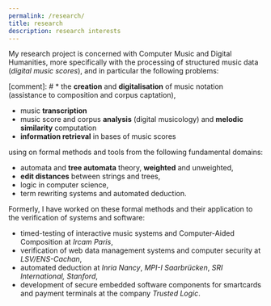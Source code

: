 ```yaml
---
permalink: /research/
title: research
description: research interests
---
```


My research project is concerned with  Computer Music and Digital Humanities, 
more specifically with the processing of structured music data (*digital music scores*), 
and in particular the following problems:

[comment]: # *  the **creation** and **digitalisation** of music notation (assistance to composition and corpus captation), 
* music **transcription**
* music score and corpus **analysis** (digital musicology)
  and **melodic similarity** computation
* **information retrieval** in bases of music scores

using on formal methods and tools from the following fundamental domains:
* automata and **tree automata** theory, **weighted** and unweighted, 
* **edit distances** between strings and trees, 
* logic in computer science, 
* term rewriting systems and automated deduction.

Formerly, I have worked on these formal methods and their application to the verification of systems and software:
* timed-testing of interactive music systems and Computer-Aided Composition at _Ircam Paris_,
* verification of web data management systems and computer security at _LSV/ENS-Cachan_, 
* automated deduction at _Inria Nancy_, _MPI-I Saarbrücken_, _SRI International, Stanford_,
* development of secure embedded software components for smartcards and payment terminals at the company _Trusted Logic_.
